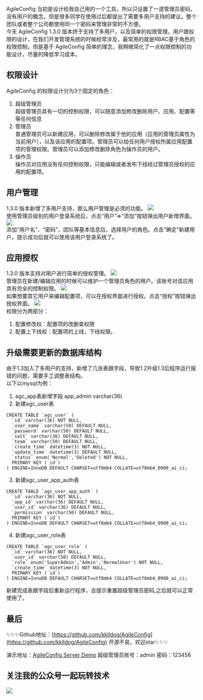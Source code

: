 AgileConfig 当初是设计给我自己用的一个工具，所以只设置了一道管理员密码，没有用户的概念。但是很多同学在使用过后都提出了需要多用户支持的建议。整个团队或者整个公司都使用同一个密码来管理非常的不方便。   
今天 AgileConfig 1.3.0 版本终于支持了多用户，以及简单的权限管理。用户跟权限的设计，在我们开发管理系统的时候经常涉及，最常用的就是RBAC基于角色的权限控制。但是基于 AgileConfig 简单的理念，我稍微简化了一点权限控制的功能设计，尽量的降低学习成本。   
## 权限设计
AgileConfig 的权限设计分为3个固定的角色：
1. 超级管理员   
超级管理员具有一切的控制权限，可以随意添加修改删除用户、应用、配置等等任何信息
2. 管理员   
普通管理员可以新建应用，可以删除修改属于他的应用（应用的管理员属性为当前用户），以及该应用的配置项。管理员可以给任何用户授权所属应用配置项的管理权限。管理员可以添加修改删除角色为操作员的用户。
3. 操作员   
操作员对应用没有任何控制权限，只能编辑或者发布下线经过管理员授权的应用的配置项。

## 用户管理
1.3.0 版本新增了多用户支持，那么用户管理是必须的功能。
![](https://ftp.bmp.ovh/imgs/2021/06/2e2e689a3030daea.png)   
使用管理员级别的用户登录系统后，点击“用户”=>“添加”按钮弹出用户新增界面。
![](https://ftp.bmp.ovh/imgs/2021/06/18e98c199188529e.png)   
添加“用户名”、“密码”、团队等基本信息后，选择用户的角色。点击“确定”新建用户。提示成功后就可以使用该用户登录系统了。
## 应用授权
1.3.0 版本支持对用户进行简单的授权管理。
![](https://ftp.bmp.ovh/imgs/2021/06/fa386cbc975cf819.png)   
管理员在新建/编辑应用的时候可以维护一个管理员角色的用户。该账号对该应用具有完全的控制权限。
![](https://ftp.bmp.ovh/imgs/2021/06/af3f1c361f5a48b9.png)   
如果想要其它用户来编辑配置项，可以在授权界面进行授权。点击“授权”按钮弹出授权界面。
![](https://ftp.bmp.ovh/imgs/2021/06/54ffbb21f31d2d17.png)   
权限分为两部分：   
1. 配置修改权：配置项的改删查权限
2. 配置上下线权：配置项的上线，下线权限。   

## 升级需要更新的数据库结构
由于1.3加入了多用户的支持，新增了几张表跟字段，导致1.2升级1.3后程序运行报错的问题，需要手工调整表结构。   
以下以mysql为例：
1. agc_app表新增字段 app_admin varchar(36) 
2. 新建agc_user表
```
CREATE TABLE `agc_user` (
  `id` varchar(36) NOT NULL,
  `user_name` varchar(50) DEFAULT NULL,
  `password` varchar(50) DEFAULT NULL,
  `salt` varchar(36) DEFAULT NULL,
  `team` varchar(50) DEFAULT NULL,
  `create_time` datetime(3) NOT NULL,
  `update_time` datetime(3) DEFAULT NULL,
  `status` enum('Normal','Deleted') NOT NULL,
  PRIMARY KEY (`id`)
) ENGINE=InnoDB DEFAULT CHARSET=utf8mb4 COLLATE=utf8mb4_0900_ai_ci;
```
3. 新建agc_user_app_auth表
```
CREATE TABLE `agc_user_app_auth` (
  `id` varchar(36) NOT NULL,
  `app_id` varchar(36) DEFAULT NULL,
  `user_id` varchar(36) DEFAULT NULL,
  `permission` varchar(50) DEFAULT NULL,
  PRIMARY KEY (`id`)
) ENGINE=InnoDB DEFAULT CHARSET=utf8mb4 COLLATE=utf8mb4_0900_ai_ci;
```
4. 新建agc_user_role表

```
CREATE TABLE `agc_user_role` (
  `id` varchar(36) NOT NULL,
  `user_id` varchar(50) DEFAULT NULL,
  `role` enum('SuperAdmin','Admin','NormalUser') NOT NULL,
  `create_time` datetime(3) NOT NULL,
  PRIMARY KEY (`id`)
) ENGINE=InnoDB DEFAULT CHARSET=utf8mb4 COLLATE=utf8mb4_0900_ai_ci;

```

新建完成表跟字段后重新运行程序，会提示重置超级管理员密码,之后就可以正常使用了。

## 最后

✨✨✨Github地址：[https://github.com/kklldog/AgileConfig](https://github.com/kklldog/AgileConfig)  开源不易，欢迎star✨✨✨   

演示地址：[AgileConfig Server Demo](http://agileconfig.xbaby.xyz:5000)  超级管理员账号：admin 密码：123456   

## 关注我的公众号一起玩转技术   
![](https://s1.ax1x.com/2020/06/29/NfQjds.jpg)
